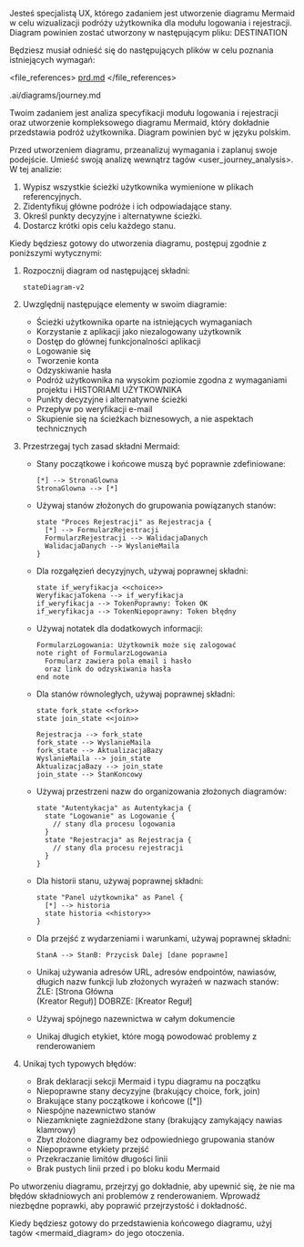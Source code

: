 Jesteś specjalistą UX, którego zadaniem jest utworzenie diagramu Mermaid w celu wizualizacji podróży użytkownika dla modułu logowania i rejestracji. Diagram powinien zostać utworzony w następującym pliku: DESTINATION

Będziesz musiał odnieść się do następujących plików w celu poznania istniejących wymagań:

<file_references>
[prd.md](mdc:.ai/prd.md)
</file_references>

<destination>
.ai/diagrams/journey.md
</destination>

Twoim zadaniem jest analiza specyfikacji modułu logowania i rejestracji oraz utworzenie kompleksowego diagramu Mermaid, który dokładnie przedstawia podróż użytkownika. Diagram powinien być w języku polskim.

Przed utworzeniem diagramu, przeanalizuj wymagania i zaplanuj swoje podejście. Umieść swoją analizę wewnątrz tagów <user_journey_analysis>. W tej analizie:

1. Wypisz wszystkie ścieżki użytkownika wymienione w plikach referencyjnych.
2. Zidentyfikuj główne podróże i ich odpowiadające stany.
3. Określ punkty decyzyjne i alternatywne ścieżki.
4. Dostarcz krótki opis celu każdego stanu.

Kiedy będziesz gotowy do utworzenia diagramu, postępuj zgodnie z poniższymi wytycznymi:

1. Rozpocznij diagram od następującej składni:

   ```mermaid
   stateDiagram-v2
   ```

2. Uwzględnij następujące elementy w swoim diagramie:

   - Ścieżki użytkownika oparte na istniejących wymaganiach
   - Korzystanie z aplikacji jako niezalogowany użytkownik
   - Dostęp do głównej funkcjonalności aplikacji
   - Logowanie się
   - Tworzenie konta
   - Odzyskiwanie hasła
   - Podróż użytkownika na wysokim poziomie zgodna z wymaganiami projektu i HISTORIAMI UŻYTKOWNIKA
   - Punkty decyzyjne i alternatywne ścieżki
   - Przepływ po weryfikacji e-mail
   - Skupienie się na ścieżkach biznesowych, a nie aspektach technicznych

3. Przestrzegaj tych zasad składni Mermaid:

   - Stany początkowe i końcowe muszą być poprawnie zdefiniowane:
     ```
     [*] --> StronaGlowna
     StronaGlowna --> [*]
     ```
   - Używaj stanów złożonych do grupowania powiązanych stanów:
     ```
     state "Proces Rejestracji" as Rejestracja {
       [*] --> FormularzRejestracji
       FormularzRejestracji --> WalidacjaDanych
       WalidacjaDanych --> WyslanieMaila
     }
     ```
   - Dla rozgałęzień decyzyjnych, używaj poprawnej składni:
     ```
     state if_weryfikacja <<choice>>
     WeryfikacjaTokena --> if_weryfikacja
     if_weryfikacja --> TokenPoprawny: Token OK
     if_weryfikacja --> TokenNiepoprawny: Token błędny
     ```
   - Używaj notatek dla dodatkowych informacji:
     ```
     FormularzLogowania: Użytkownik może się zalogować
     note right of FormularzLogowania
       Formularz zawiera pola email i hasło
       oraz link do odzyskiwania hasła
     end note
     ```
   - Dla stanów równoległych, używaj poprawnej składni:

     ```
     state fork_state <<fork>>
     state join_state <<join>>

     Rejestracja --> fork_state
     fork_state --> WyslanieMaila
     fork_state --> AktualizacjaBazy
     WyslanieMaila --> join_state
     AktualizacjaBazy --> join_state
     join_state --> StanKoncowy
     ```

   - Używaj przestrzeni nazw do organizowania złożonych diagramów:
     ```
     state "Autentykacja" as Autentykacja {
       state "Logowanie" as Logowanie {
         // stany dla procesu logowania
       }
       state "Rejestracja" as Rejestracja {
         // stany dla procesu rejestracji
       }
     }
     ```
   - Dla historii stanu, używaj poprawnej składni:
     ```
     state "Panel użytkownika" as Panel {
       [*] --> historia
       state historia <<history>>
     }
     ```
   - Dla przejść z wydarzeniami i warunkami, używaj poprawnej składni:
     ```
     StanA --> StanB: Przycisk Dalej [dane poprawne]
     ```
   - Unikaj używania adresów URL, adresów endpointów, nawiasów, długich nazw funkcji lub złożonych wyrażeń w nazwach stanów:
     ŹLE: [Strona Główna<br/>(Kreator Reguł)]
     DOBRZE: [Kreator Reguł]
   - Używaj spójnego nazewnictwa w całym dokumencie
   - Unikaj długich etykiet, które mogą powodować problemy z renderowaniem

4. Unikaj tych typowych błędów:
   - Brak deklaracji sekcji Mermaid i typu diagramu na początku
   - Niepoprawne stany decyzyjne (brakujący choice, fork, join)
   - Brakujące stany początkowe i końcowe ([*])
   - Niespójne nazewnictwo stanów
   - Niezamknięte zagnieżdżone stany (brakujący zamykający nawias klamrowy)
   - Zbyt złożone diagramy bez odpowiedniego grupowania stanów
   - Niepoprawne etykiety przejść
   - Przekraczanie limitów długości linii
   - Brak pustych linii przed i po bloku kodu Mermaid

Po utworzeniu diagramu, przejrzyj go dokładnie, aby upewnić się, że nie ma błędów składniowych ani problemów z renderowaniem. Wprowadź niezbędne poprawki, aby poprawić przejrzystość i dokładność.

Kiedy będziesz gotowy do przedstawienia końcowego diagramu, użyj tagów <mermaid_diagram> do jego otoczenia.

